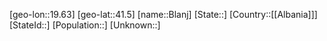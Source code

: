 ﻿---
location: [41.5,19.63]
type: City
tags:
- geo/City


SpocWebEntityId: 29220
isDeleted: false
confidential: public

---
[geo-lon::19.63]
[geo-lat::41.5]
[name::Blanj]
[State::]
[Country::[[Albania]]]
[StateId::]
[Population::]
[Unknown::]

